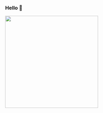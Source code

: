 ### Hello 👋

<a href="https://github.com/anuraghazra/convoychat">
  <img height=300 align="center" src="https://github-readme-stats.vercel.app/api/top-langs?username=maikonmuniz&layout=compact&langs_count=8&card_width=300" />
</a>
